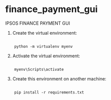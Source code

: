 # finance_payment_gui
IPSOS FINANCE PAYMENT GUI

1. Create the virtual environment:

<code>
    python -m virtualenv myenv
</code>

2. Activate the virtual environment:

<code>
    myenv\Scripts\activate
</code>

3. Create this environment on another machine:

<code>
    pip install -r requirements.txt
</code>